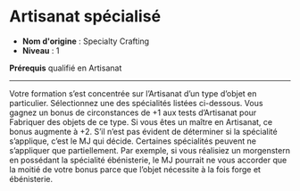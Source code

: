 # Artisanat spécialisé

 * **Nom d'origine** : Specialty Crafting
 * **Niveau** : 1


<p><strong>Prérequis</strong> qualifié en Artisanat</p>
<hr>
<p>Votre formation s’est concentrée sur l’Artisanat d’un type d’objet en particulier. Sélectionnez une des spécialités listées ci-dessous. Vous gagnez un bonus de circonstances de +1 aux tests d’Artisanat pour Fabriquer des objets de ce type. Si vous êtes un maître en Artisanat, ce bonus augmente à +2. S’il n’est pas évident de déterminer si la spécialité s’applique, c’est le MJ qui décide. Certaines spécialités peuvent ne s’appliquer que partiellement. Par exemple, si vous réalisiez un morgenstern en possédant la spécialité ébénisterie, le MJ pourrait ne vous accorder que la moitié de votre bonus parce que l’objet nécessite à la fois forge et ébénisterie.</p>